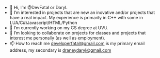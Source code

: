 - 👋 Hi, I’m @DevFatal or Daryl.
- 👀 I’m interested in projects that are new an inovative and/or projects that have a real impact. 
My experience is primarily in C++ with some in LUA/C#/Javascript/HTML/Python
- 🌱 I’m currently working on my CS degree at UVU.
- 💞️ I’m looking to collaborate on projects for classes and projects that interest me personally (as well as employment).
- 📫 How to reach me developerfatal@gmail.com is my primary email address, my secondary is draneydaryl@gmail.com

<!---
DevFatal/DevFatal is a ✨ special ✨ repository because its `README.md` (this file) appears on your GitHub profile.
You can click the Preview link to take a look at your changes.
--->
